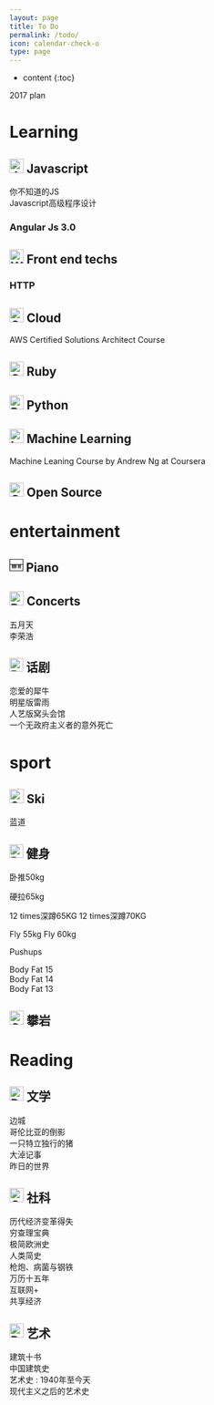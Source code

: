 ```yaml
---
layout: page
title: To Do
permalink: /todo/
icon: calendar-check-o
type: page
---
```


* content
{:toc}


2017 plan



# Learning
## <img src="https://png.icons8.com/javascript/ios7/25" title="JavaScript" width="25" height="25"> Javascript
<i class="fa fa-square-o" aria-hidden="true"></i> 你不知道的JS <br>
<i class="fa fa-square-o" aria-hidden="true"></i> Javascript高级程序设计

### Angular Js 3.0


## <img src="https://png.icons8.com/web-design/ios7/25" title="Web Design" width="25" height="25"> Front end techs

### HTTP


## <img src="https://png.icons8.com/cloud-sync/ios7/25" title="Cloud Sync" width="25" height="25"> Cloud
<i class="fa fa-square-o" aria-hidden="true"></i> AWS Certified Solutions Architect Course


## <img src="https://png.icons8.com/gem/ios7/25" title="Gem" width="25" height="25"> Ruby

## <img src="https://png.icons8.com/python/ios7/25" title="Python" width="25" height="25"> Python



## <img src="https://png.icons8.com/learning/ios7/25" title="Learning" width="25" height="25"> Machine Learning
<i class="fa fa-square-o" aria-hidden="true"></i> Machine Leaning Course by Andrew Ng at Coursera


## <img src="https://png.icons8.com/github/ios7/25" title="GitHub" width="25" height="25"> Open Source

# entertainment
## <img class="icon icons8-Piano" width="24" height="24" src="data:image/png;base64,iVBORw0KGgoAAAANSUhEUgAAADIAAAAyCAYAAAAeP4ixAAAAtklEQVRoge2XUQqDMBBE98g9ikfyBnqj9rMtriHrpDgp78GCDGayD7+MAPgZW0Q8J58tDJYYNe+HSUHEDUTcQMQNRNxAxA1E3EDEDUTcOIjMPrcvMFykxeHQxVztbXUgMmKRW0VWIVd7Wx1dIvtJcTVXezNKIutJcTVXezMQ6bmwdxH1fAQiiAzpzbgssgi52ptRElk+3nsIudqbURJxBhE3EHEDETf+V2T2+fobm3X2xhcDUHgBm2GqGAY5/1cAAAAASUVORK5CYII=" >  Piano

## <img src="https://png.icons8.com/drums/ios7/25" title="Drums" width="25" height="25"> Concerts
<i class="fa fa-check-square-o" aria-hidden="true"></i>  五月天 <br>
<i class="fa fa-check-square-o" aria-hidden="true"></i>  李荣浩

## <img src="https://png.icons8.com/drama/android/24" title="Drama" width="24" height="24"> 话剧

<i class="fa fa-check-square-o" aria-hidden="true"></i>  恋爱的犀牛 <br>
<i class="fa fa-check-square-o" aria-hidden="true"></i>  明星版雷雨 <br>
<i class="fa fa-square-o" aria-hidden="true"></i>  人艺版窝头会馆 <br>
<i class="fa fa-square-o" aria-hidden="true"></i>  一个无政府主义者的意外死亡 <br>

# sport

## <img src="https://png.icons8.com/skiing/ios7/25" title="Skiing" width="25" height="25"> Ski

<i class="fa fa-square-o" aria-hidden="true"></i> 蓝道

## <img src="https://png.icons8.com/dumbbell/android/24" title="Dumbbell" width="24" height="24"> 健身

<i class="fa fa-square-o" aria-hidden="true"></i> 卧推50kg

<i class="fa fa-square-o" aria-hidden="true"></i> 硬拉65kg

<i class="fa fa-check-square-o" aria-hidden="true"></i> 12 times深蹲65KG
<i class="fa fa-square-o" aria-hidden="true"></i> 12 times深蹲70KG

<i class="fa fa-check-square-o" aria-hidden="true"></i> Fly 55kg
<i class="fa fa-square-o" aria-hidden="true"></i> Fly 60kg

<i class="fa fa-square-o" aria-hidden="true"></i> Pushups 

<i class="fa fa-check-square-o" aria-hidden="true"></i> Body Fat 15 <br>
<i class="fa fa-square-o" aria-hidden="true"></i> Body Fat 14 <br>
<i class="fa fa-square-o" aria-hidden="true"></i> Body Fat 13

## <img src="https://png.icons8.com/climbing/ios7/25" title="Climbing" width="25" height="25"> 攀岩

#  Reading
## <img src="https://png.icons8.com/books/ios7/25" title="Books" width="25" height="25"> 文学
<i class="fa fa-check-square-o" aria-hidden="true"></i> 边城 <br>
<i class="fa fa-check-square-o" aria-hidden="true"></i> 哥伦比亚的倒影 <br>
<i class="fa fa-square-o" aria-hidden="true"></i> 一只特立独行的猪 <br>
<i class="fa fa-check-square-o" aria-hidden="true"></i> 大淖记事 <br>
<i class="fa fa-square-o" aria-hidden="true"></i> 昨日的世界


## <img src="https://png.icons8.com/greek-pillar-capital/ios7/25" title="Greek Pillar Capital" width="25" height="25"> 社科
<i class="fa fa-square-o" aria-hidden="true"></i> 历代经济变革得失 <br>
<i class="fa fa-square-o" aria-hidden="true"></i>  穷查理宝典 <br>
<i class="fa fa-check-square-o" aria-hidden="true"></i> 极简欧洲史 <br>
<i class="fa fa-check-square-o" aria-hidden="true"></i> 人类简史 <br>
<i class="fa fa-square-o" aria-hidden="true"></i> 枪炮、病菌与钢铁 <br>
<i class="fa fa-square-o" aria-hidden="true"></i> 万历十五年 <br>
<i class="fa fa-square-o" aria-hidden="true"></i> 互联网+ <br>
<i class="fa fa-square-o" aria-hidden="true"></i> 共享经济


## <img src="https://png.icons8.com/da-vinci/ios7/25" title="Da Vinci" width="25" height="25"> 艺术
<i class="fa fa-square-o" aria-hidden="true"></i> 建筑十书 <br>
<i class="fa fa-square-o" aria-hidden="true"></i> 中国建筑史  <br>
<i class="fa fa-square-o" aria-hidden="true"></i> 艺术史 : 1940年至今天 <br>
<i class="fa fa-square-o" aria-hidden="true"></i> 现代主义之后的艺术史




